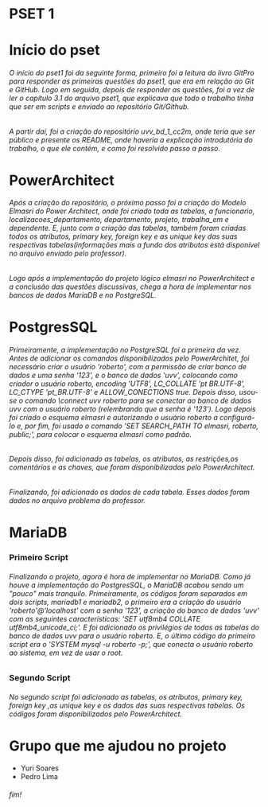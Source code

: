 # PSET 1
# Início do pset 
###### O início do pset1 foi da seguinte forma, primeiro foi a leitura do livro GitPro para responder as primeiras questões do pset1, que era em relação ao Git e GitHub. Logo em seguida, depois de responder as questões, foi a vez de ler o capítulo 3.1 do arquivo pset1, que explicava que todo o trabalho tinha que ser em scripts e enviado ao repositório Git/Github.
###### A partir daí, foi a criação do repositório uvv_bd_1_cc2m, onde teria que ser público e presente os README, onde haveria a explicação introdutória do trabalho, o que ele contém, e como foi resolvido passo a passo.
# PowerArchitect
###### Após a criação do repositório, o próximo passo foi a criação do Modelo Elmasri do Power Architect, onde foi criado toda as tabelas, a funcionario, localizacoes_departamento, departamento, projeto, trabalha_em e dependente. E, junto com a criação das tabelas, também foram criadas todos os atributos, primary key, foreign key e as unique key das suas respectivas tabelas(informações mais a fundo dos atributos está disponível no arquivo enviado pelo professor).
###### Logo após a implementação do projeto lógico elmasri no PowerArchitect e a conclusão das questões discussivas, chega a hora de implementar nos bancos de dados MariaDB e no PostgreSQL.
# PostgresSQL
###### Primeiramente, a implementação no PostgreSQL foi a primeira da vez. Antes de adicionar os comandos disponibilizados pelo PowerArchitet, foi necessário criar o usuário 'roberto', com a permissão de criar banco de dados e uma senha '123', e o banco de dados 'uvv', colocando como criador o usuário roberto, encoding 'UTF8', LC_COLLATE 'pt BR.UTF-8', LC_CTYPE 'pt_BR.UTF-8' e ALLOW_CONECTIONS true. Depois disso, usou-se o comando \connect uvv roberto para se conectar ao banco de dados uvv com o usuário roberto (relembrando que a senha é '123'). Logo depois foi criado o esquema elmasri e autorizando o usuário roberto a configurá-lo e, por fim, foi usado o comando 'SET SEARCH_PATH TO elmasri, roberto, public;', para colocar o esquema elmasri como padrão.
###### Depois disso, foi adicionado as tabelas, os atributos, as restrições,os comentários e as chaves, que foram disponibilizadas pelo PowerArchitect.
###### Finalizando, foi adicionado os dados de cada tabela. Esses dados foram dados no arquivo problema do professor.
# MariaDB
### Primeiro Script
###### Finalizando o projeto, agora é hora de implementar no MariaDB. Como já houve a implementação do PostgresSQL, o MariaDB acabou sendo um "pouco" mais tranquilo. Primeiramente, os códigos foram separados em dois scripts, mariadb1 e mariadb2, o primeiro era a criação do usuário 'roberto'@'localhost' com a senha '123', a criação do banco de dados 'uvv' com as seguintes características: 'SET utf8mb4 COLLATE utf8mb4_unicode_ci;'. E foi adicionado os privilégios de todas as tabelas do banco de dados uvv para o usuário roberto. E, o último código do primeiro script era o 'SYSTEM mysql -u roberto -p;', que conecta o usuário roberto ao sistema, em vez de usar o root.
### Segundo Script
###### No segundo script foi adicionado as tabelas, os atributos, primary key, foreign key ,as unique key e os dados das suas respectivas tabelas. Os códigos foram disponibilizados pelo PowerArchitect.

# Grupo que me ajudou no projeto
- Yuri Soares
- Pedro Lima
###### fim!
